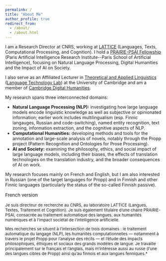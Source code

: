```yaml
---
permalink: /
title: "About Me"
author_profile: true
redirect_from: 
  - /about/
  - /about.html
---
```


I am a Research Director at CNRS, working at [LATTICE](https://www.lattice.cnrs.fr/) (Languages, Texts, Computational Processing, and Cognition). I hold a [PRAIRIE-PSAI Fellowship](https://prairie-institute.fr/chairs/poibeau-thierry/) (Paris Artificial Intelligence Research Institute--Paris School of Artificial Intelligence), focusing on Natural Language Processing, Digital Humanities and the Impact of AI on Society.

I also serve as an Affiliated Lecturer in [Theoretical and Applied Linguistics](https://www.mmll.cam.ac.uk/dtal) ([Language Technology Lab](https://ltl.mmll.cam.ac.uk/)) at the University of Cambridge and am a member of [Cambridge Digital Humanities](https://www.cdh.cam.ac.uk/about/people/thierry-poibeau/). 

My research spans three interconnected domains:
-	**Natural Language Processing (NLP):** investigating how large language models encode linguistic knowledge as well as subjective or opinionated information; earlier work includes multilingualism (esp. Finnic langauges, Russian and code-switching), named entity recognition, text zoning, information extraction, and the cognitive aspects of NLP.
-	**Computational Humanities:** developing methods and tools for the annotation and large-scale analysis of novels, notably through the Propp project (Pattern Recognition and Ontologies for Prose Processing).
-	**AI and Society:** examining the philosophy, ethics, and social impact of large language models, including their biases, the effects of translation technologies on the translation industry, and the broader consequences of AI on work.

My research focuses mainly on French and English, but I am also interested in Russian (one of the target languages for Propp) and in Finnish and other Finnic languages (particularly the status of the so-called Finnish passive).


<p style="font-size: 15px; font-style="bold";> 
French version  

<p style="font-size: 13px;" font-style="italic";>Je suis directeur de recherche au CNRS, au laboratoire LATTICE (Langues, Textes, Traitement et Cognition). Je suis également titulaire d’une chaire PRAIRIE-PSAI, consacrée au traitement automatique des langues, aux humanités numériques et à l’impact sociétal de l’intelligence artificielle.  

<p style="font-size: 13px;" font-style="italic";>Mes recherches se situent à l’intersection de trois domaines : le traitement automatique du langage (NLP), les humanités computationnelles — notamment à travers le projet Propp pour l’analyse des récits — et l’étude des impacts philosophiques, éthiques et sociaux des grands modèles de langue. Je travaille principalement sur le français et l’anglais, mais m’intéresse aussi au russe (l’une des langues cibles de Propp) ainsi qu’au finnois et aux langues fenniques.*  
</small> 
